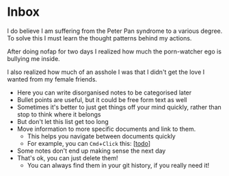 # Inbox

I do believe I am suffering from the Peter Pan syndrome to a various degree. To solve this I must learn the thought patterns behind my actions. 

After doing nofap for two days I realized how much the porn-watcher ego is bullying me inside. 

I also realized how much of an asshole I was that I didn't get the love I wanted from my female friends.   

- Here you can write disorganised notes to be categorised later
- Bullet points are useful, but it could be free form text as well
- Sometimes it's better to just get things off your mind quickly, rather than stop to think where it belongs
- But don't let this list get too long
- Move information to more specific documents and link to them.
  - This helps you navigate between documents quickly
  - For example, you can `Cmd`+`Click` this: [[todo]]
- Some notes don't end up making sense the next day
- That's ok, you can just delete them!
  - You can always find them in your git history, if you really need it!

[//begin]: # "Autogenerated link references for markdown compatibility"
[todo]: todo.md "Todo"
[//end]: # "Autogenerated link references"
